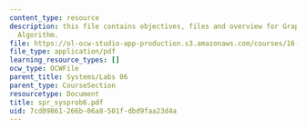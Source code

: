 ```yaml
---
content_type: resource
description: this file contains objectives, files and overview for Graphical Dijkstra?s
  Algorithm.
file: https://ol-ocw-studio-app-production.s3.amazonaws.com/courses/16-01-unified-engineering-i-ii-iii-iv-fall-2005-spring-2006/7cd09861266b06a8501fdbd9faa23d4a_spr_sysprob6.pdf
file_type: application/pdf
learning_resource_types: []
ocw_type: OCWFile
parent_title: Systems/Labs 06
parent_type: CourseSection
resourcetype: Document
title: spr_sysprob6.pdf
uid: 7cd09861-266b-06a8-501f-dbd9faa23d4a
---
```


